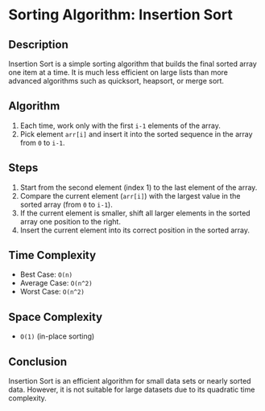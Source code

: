 # Sorting Algorithm: Insertion Sort

## Description
Insertion Sort is a simple sorting algorithm that builds the final sorted array one item at a time. It is much less efficient on large lists than more advanced algorithms such as quicksort, heapsort, or merge sort.

## Algorithm
1. Each time, work only with the first `i-1` elements of the array.
2. Pick element `arr[i]` and insert it into the sorted sequence in the array from `0` to `i-1`.

## Steps
1. Start from the second element (index 1) to the last element of the array.
2. Compare the current element (`arr[i]`) with the largest value in the sorted array (from `0` to `i-1`).
3. If the current element is smaller, shift all larger elements in the sorted array one position to the right.
4. Insert the current element into its correct position in the sorted array.

## Time Complexity
- Best Case: `O(n)`
- Average Case: `O(n^2)`
- Worst Case: `O(n^2)`

## Space Complexity
- `O(1)` (in-place sorting)

## Conclusion
Insertion Sort is an efficient algorithm for small data sets or nearly sorted data. However, it is not suitable for large datasets due to its quadratic time complexity.
